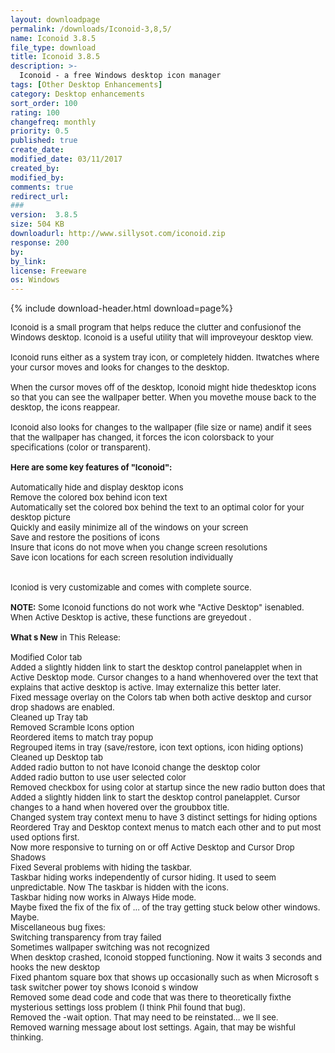 ```yaml
---
layout: downloadpage
permalink: /downloads/Iconoid-3,8,5/
name: Iconoid 3.8.5
file_type: download
title: Iconoid 3.8.5
description: >-
  Iconoid - a free Windows desktop icon manager
tags: [Other Desktop Enhancements]
category: Desktop enhancements
sort_order: 100
rating: 100
changefreq: monthly
priority: 0.5
published: true
create_date: 
modified_date: 03/11/2017
created_by: 
modified_by: 
comments: true
redirect_url: 
### 
version:  3.8.5
size: 504 KB
downloadurl: http://www.sillysot.com/iconoid.zip
response: 200
by: 
by_link: 
license: Freeware
os: Windows
---
```


{% include download-header.html download=page%}

<p style="fix-download-text !important">
<p><font size="2"><p>Iconoid is a small program that helps reduce the clutter and confusionof the Windows desktop. Iconoid is a useful utility that will improveyour desktop view.<br />
<br />
Iconoid runs either as a system tray icon, or completely hidden. Itwatches where your cursor moves and looks for changes to the desktop. <br />
<br />
When the cursor moves off of the desktop, Iconoid might hide thedesktop icons so that you can see the wallpaper better. When you movethe mouse back to the desktop, the icons reappear.<br />
<br />
Iconoid also looks for changes to the wallpaper (file size or name) andif it sees that the wallpaper has changed, it forces the icon colorsback to your specifications (color or transparent).<br />
<br />
<span><strong>Here are some key features of "Iconoid":</strong></span><br />
<br />
Automatically hide and display desktop icons <br />
Remove the colored box behind icon text <br />
Automatically set the colored box behind the text to an optimal color for your desktop picture <br />
Quickly and easily minimize all of the windows on your screen <br />
Save and restore the positions of icons <br />
Insure that icons do not move when you change screen resolutions <br />
Save icon locations for each screen resolution individually<br />
<br />
<br />
Iconiod is very customizable and comes with complete source.<br />
<br />
<strong>NOTE:</strong> Some Iconoid functions do not work whe "Active Desktop" isenabled. When Active Desktop is active, these functions are greyedout .<br />
<br />
<strong>What s New</strong> in This Release:<br />
<br />
Modified Color tab <br />
Added a slightly hidden link to start the desktop control panelapplet when in Active Desktop mode. Cursor changes to a hand whenhovered over the text that explains that active desktop is active. Imay externalize this better later. <br />
Fixed message overlay on the Colors tab when both active desktop and cursor drop shadows are enabled. <br />
Cleaned up Tray tab <br />
Removed Scramble Icons option <br />
Reordered items to match tray popup <br />
Regrouped items in tray (save/restore, icon text options, icon hiding options) <br />
Cleaned up Desktop tab <br />
Added radio button to not have Iconoid change the desktop color <br />
Added radio button to use user selected color <br />
Removed checkbox for using color at startup since the new radio button does that <br />
Added a slightly hidden link to start the desktop control panelapplet. Cursor changes to a hand when hovered over the groubbox title. <br />
Changed system tray context menu to have 3 distinct settings for hiding options <br />
Reordered Tray and Desktop context menus to match each other and to put most used options first. <br />
Now more responsive to turning on or off Active Desktop and Cursor Drop Shadows<br />
Fixed Several problems with hiding the taskbar. <br />
Taskbar hiding works independently of cursor hiding. It used to seem unpredictable. Now The taskbar is hidden with the icons. <br />
Taskbar hiding now works in Always Hide mode. <br />
Maybe fixed the fix of the fix of ... of the tray getting stuck below other windows. Maybe. <br />
Miscellaneous bug fixes: <br />
Switching transparency from tray failed <br />
Sometimes wallpaper switching was not recognized <br />
When desktop crashed, Iconoid stopped functioning. Now it waits 3 seconds and hooks the new desktop <br />
Fixed phantom square box that shows up occasionally such as when Microsoft s task switcher power toy shows Iconoid s window <br />
Removed some dead code and code that was there to theoretically fixthe mysterious settings loss problem (I think Phil found that bug).<br />
Removed the -wait option. That may need to be reinstated... we ll see.<br />
Removed warning message about lost settings. Again, that may be wishful thinking.</p></p></p>
